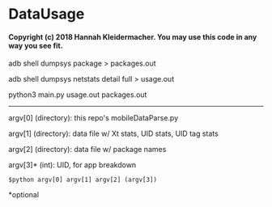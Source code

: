 # DataUsage
#### Copyright (c) 2018 Hannah Kleidermacher. You may use this code in any way you see fit.


adb shell dumpsys package  > packages.out

adb shell dumpsys netstats detail full > usage.out

python3 main.py usage.out packages.out 


--------------------------------------------------
argv[0] (directory): this repo's mobileDataParse.py

argv[1] (directory): data file w/ Xt stats, UID stats, UID tag stats

argv[2] (directory): data file w/ package names

argv[3]* (int): UID, for app breakdown

```
$python argv[0] argv[1] argv[2] (argv[3])
```
*optional
